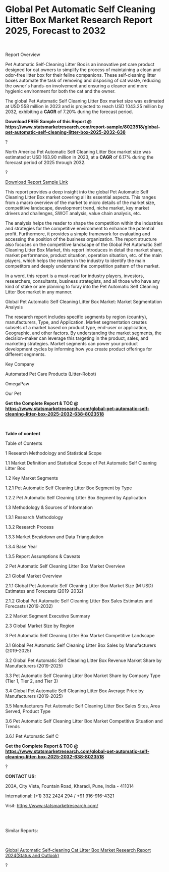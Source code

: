 <h1>Global Pet Automatic Self Cleaning Litter Box Market Research Report 2025, Forecast to 2032</h1><br/><p>Report Overview</p>
 
 
 
 <p>Pet Automatic Self-Cleaning Litter Box is an innovative pet care product designed for cat owners to simplify the process of maintaining a clean and odor-free litter box for their feline companions. These self-cleaning litter boxes automate the task of removing and disposing of cat waste, reducing the owner&#39;s hands-on involvement and ensuring a cleaner and more hygienic environment for both the cat and the owner.</p>
 
 
 
 <p>The global Pet Automatic Self Cleaning Litter Box market size was estimated at USD 558 million in 2023 and is projected to reach USD 1043.25 million by 2032, exhibiting a <strong>CAGR</strong> of 7.20% during the forecast period.</p>
 
 
 
 <div><b>Download FREE Sample of this Report @ <a href="https://www.statsmarketresearch.com/download-free-sample/8023518/global-pet-automatic-self-cleaning-litter-box-2025-2032-638">https://www.statsmarketresearch.com/report-sample/8023518/global-pet-automatic-self-cleaning-litter-box-2025-2032-638</a></b></div>
 
 
 
 <p>? </p>
 
 
 
 <p>North America Pet Automatic Self Cleaning Litter Box market size was estimated at USD 163.90 million in 2023, at a <strong>CAGR</strong> of 6.17% during the forecast period of 2025 through 2032.</p>
 
 
 
 <p>? </p>
 
 
 
 <p><a href="https://www.statsmarketresearch.com/download-free-sample/8023518/global-pet-automatic-self-cleaning-litter-box-2025-2032-638">Download Report Sample Link</a></p>
 
 
 
 <p>This report provides a deep insight into the global Pet Automatic Self Cleaning Litter Box market covering all its essential aspects. This ranges from a macro overview of the market to micro details of the market size, competitive landscape, development trend, niche market, key market drivers and challenges, SWOT analysis, value chain analysis, etc.</p>
 
 
 
 <p>The analysis helps the reader to shape the competition within the industries and strategies for the competitive environment to enhance the potential profit. Furthermore, it provides a simple framework for evaluating and accessing the position of the business organization. The report structure also focuses on the competitive landscape of the Global Pet Automatic Self Cleaning Litter Box Market, this report introduces in detail the market share, market performance, product situation, operation situation, etc. of the main players, which helps the readers in the industry to identify the main competitors and deeply understand the competition pattern of the market.</p>
 
 
 
 <p>In a word, this report is a must-read for industry players, investors, researchers, consultants, business strategists, and all those who have any kind of stake or are planning to foray into the Pet Automatic Self Cleaning Litter Box market in any manner.</p>
 
 
 
 <p>Global Pet Automatic Self Cleaning Litter Box Market: Market Segmentation Analysis</p>
 
 
 
 <p>The research report includes specific segments by region (country), manufacturers, Type, and Application. Market segmentation creates subsets of a market based on product type, end-user or application, Geographic, and other factors. By understanding the market segments, the decision-maker can leverage this targeting in the product, sales, and marketing strategies. Market segments can power your product development cycles by informing how you create product offerings for different segments.</p>
 
 
 
 <p>Key Company</p>
 
 
 
 <p>Automated Pet Care Products (Litter-Robot)</p>
 
 
 
 <p>OmegaPaw</p>
 
 
 
 <p>Our Pet</p>
 
 
 
 <div><b>Get the Complete Report & TOC @ <a href="https://www.statsmarketresearch.com/global-pet-automatic-self-cleaning-litter-box-2025-2032-638-8023518">https://www.statsmarketresearch.com/global-pet-automatic-self-cleaning-litter-box-2025-2032-638-8023518</a></b></div>
 
 
 
 <p><br />
 
 <b>Table of content</b></p>
 
 
 
 <p>Table of Contents<br />
 
 1 Research Methodology and Statistical Scope<br />
 
 1.1 Market Definition and Statistical Scope of Pet Automatic Self Cleaning Litter Box<br />
 
 1.2 Key Market Segments<br />
 
 1.2.1 Pet Automatic Self Cleaning Litter Box Segment by Type<br />
 
 1.2.2 Pet Automatic Self Cleaning Litter Box Segment by Application<br />
 
 1.3 Methodology & Sources of Information<br />
 
 1.3.1 Research Methodology<br />
 
 1.3.2 Research Process<br />
 
 1.3.3 Market Breakdown and Data Triangulation<br />
 
 1.3.4 Base Year<br />
 
 1.3.5 Report Assumptions & Caveats<br />
 
 2 Pet Automatic Self Cleaning Litter Box Market Overview<br />
 
 2.1 Global Market Overview<br />
 
 2.1.1 Global Pet Automatic Self Cleaning Litter Box Market Size (M USD) Estimates and Forecasts (2019-2032)<br />
 
 2.1.2 Global Pet Automatic Self Cleaning Litter Box Sales Estimates and Forecasts (2019-2032)<br />
 
 2.2 Market Segment Executive Summary<br />
 
 2.3 Global Market Size by Region<br />
 
 3 Pet Automatic Self Cleaning Litter Box Market Competitive Landscape<br />
 
 3.1 Global Pet Automatic Self Cleaning Litter Box Sales by Manufacturers (2019-2025)<br />
 
 3.2 Global Pet Automatic Self Cleaning Litter Box Revenue Market Share by Manufacturers (2019-2025)<br />
 
 3.3 Pet Automatic Self Cleaning Litter Box Market Share by Company Type (Tier 1, Tier 2, and Tier 3)<br />
 
 3.4 Global Pet Automatic Self Cleaning Litter Box Average Price by Manufacturers (2019-2025)<br />
 
 3.5 Manufacturers Pet Automatic Self Cleaning Litter Box Sales Sites, Area Served, Product Type<br />
 
 3.6 Pet Automatic Self Cleaning Litter Box Market Competitive Situation and Trends<br />
 
 3.6.1 Pet Automatic Self C</p>
 
 
 
 <div><b>Get the Complete Report & TOC @ <a href="https://www.statsmarketresearch.com/global-pet-automatic-self-cleaning-litter-box-2025-2032-638-8023518">https://www.statsmarketresearch.com/global-pet-automatic-self-cleaning-litter-box-2025-2032-638-8023518</a></b></div>
 
 
 
 <p>? </p>
 
 
 
 <p><b>CONTACT US:</b><br />
 
 203A, City Vista, Fountain Road, Kharadi, Pune, India - 411014<br />
 
 International: (+1) 332 2424 294 / +91 916-916-4321<br />
 
 Visit: <a href="https://www.statsmarketresearch.com/">https://www.statsmarketresearch.com/</a><br />
 
 <br />
 
 <br />
 
 Similar Reports:<br />
 
 <br />
 
 <a href="https://www.statsmarketresearch.com/global-automatic-selfcleaning-cat-litter-box-2024-975-7935920">Global Automatic Self-cleaning Cat Litter Box Market Research Report 2024(Status and Outlook)</a><br />
 
 ? </p>